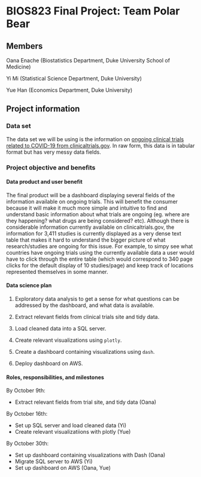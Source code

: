 # BIOS823 Final Project:  Team Polar Bear

## Members

Oana Enache (Biostatistics Department, Duke University School of Medicine) 

Yi Mi (Statistical Science Department, Duke University)

Yue Han (Economics Department, Duke University)

## Project information

### Data set

The data set we will be using is the information on [ongoing clinical trials related to COVID-19 from clinicaltrials.gov](https://clinicaltrials.gov/ct2/results?cond=COVID-19). In raw form, this data is in tabular format but has very messy data fields. 

### Project objective and benefits

#### Data product and user benefit

The final product will be a dashboard displaying several fields of the information available on ongoing trials. This will benefit the consumer because it will make it much more simple and intuitive to find and understand basic information about what trials are ongoing (eg. where are they happening? what drugs are being considered? etc). Although there is considerable information currently available on clinicaltrials.gov, the information for 3,411 studies is currently displayed as a very dense text table that makes it hard to understand the bigger picture of what research/studies are ongoing for this issue. For example, to simpy see what countries have ongoing trials using the currently available data a user would have to click through the entire table (which would correspond to 340 page clicks for the default display of 10 studies/page) and keep track of locations represented themselves in some manner. 

#### Data science plan 

1. Exploratory data analysis to get a sense for what questions can be addressed by the dashboard, and what data is available. 

2. Extract relevant fields from clinical trials site and tidy data. 

3. Load cleaned data into a SQL server. 

4. Create relevant visualizations using `plotly`. 

5. Create a dashboard containing visualizations using `dash`. 

6. Deploy dashboard on AWS. 

#### Roles, responsibilities, and milestones

By October 9th: 
- Extract relevant fields from trial site, and tidy data (Oana) 

By October 16th:
- Set up SQL server and load cleaned data (Yi) 
- Create relevant visualizatiions with plotly (Yue) 

By October 30th:
- Set up dashboard containing visualizations with Dash (Oana) 
- Migrate SQL server to AWS (Yi) 
- Set up dashboard on AWS (Oana, Yue) 
